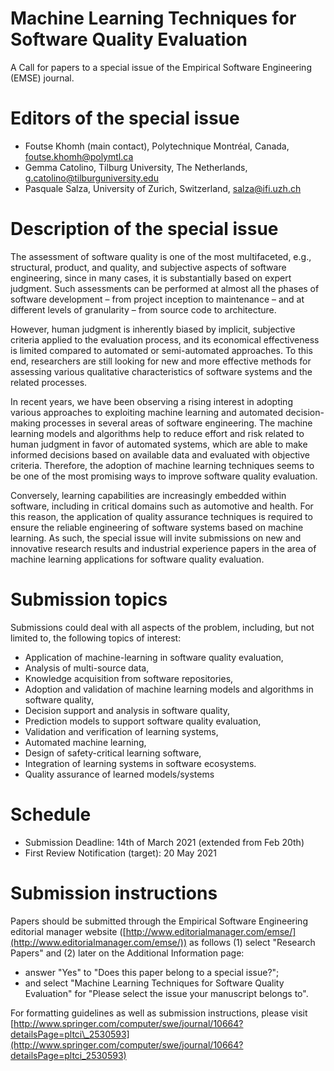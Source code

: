 # Machine Learning Techniques for Software Quality Evaluation

A Call for papers to a special issue of the Empirical Software Engineering (EMSE) journal.

# Editors of the special issue

- Foutse Khomh (main contact), Polytechnique Montréal, Canada, [foutse.khomh@polymtl.ca](mailto:foutse.khomh@polymtl.ca)
- Gemma Catolino, Tilburg University, The Netherlands, [g.catolino@tilburguniversity.edu](mailto:g.catolino@tilburguniversity.edu)
- Pasquale Salza, University of Zurich, Switzerland, [salza@ifi.uzh.ch](mailto:salza@ifi.uzh.ch)

# Description of the special issue

The assessment of software quality is one of the most multifaceted, e.g., structural, product, and quality, and subjective aspects of software engineering, since in many cases, it is substantially based on expert judgment. Such assessments can be performed at almost all the phases of software development – from project inception to maintenance – and at different levels of granularity – from source code to architecture.

However, human judgment is inherently biased by implicit, subjective criteria applied to the evaluation process, and its economical effectiveness is limited compared to automated or semi-automated approaches. To this end, researchers are still looking for new and more effective methods for assessing various qualitative characteristics of software systems and the related processes.

In recent years, we have been observing a rising interest in adopting various approaches to exploiting machine learning and automated decision-making processes in several areas of software engineering. The machine learning models and algorithms help to reduce effort and risk related to human judgment in favor of automated systems, which are able to make informed decisions based on available data and evaluated with objective criteria. Therefore, the adoption of machine learning techniques seems to be one of the most promising ways to improve software quality evaluation.

Conversely, learning capabilities are increasingly embedded within software, including in critical domains such as automotive and health. For this reason, the application of quality assurance techniques is required to ensure the reliable engineering of software systems based on machine learning. As such, the special issue will invite submissions on new and innovative research results and industrial experience papers in the area of machine learning applications for software quality evaluation.

# Submission topics

Submissions could deal with all aspects of the problem, including, but not limited to, the following topics of interest:

- Application of machine-learning in software quality evaluation,
- Analysis of multi-source data,
- Knowledge acquisition from software repositories,
- Adoption and validation of machine learning models and algorithms in software quality,
- Decision support and analysis in software quality,
- Prediction models to support software quality evaluation,
- Validation and verification of learning systems,
- Automated machine learning,
- Design of safety-critical learning software,
- Integration of learning systems in software ecosystems.
- Quality assurance of learned models/systems

# Schedule

- Submission Deadline: 14th of March 2021 (extended from Feb 20th)
- First Review Notification (target): 20 May 2021

# Submission instructions

Papers should be submitted through the Empirical Software Engineering editorial manager website ([http://www.editorialmanager.com/emse/](http://www.editorialmanager.com/emse/)) as follows (1) select &quot;Research Papers&quot; and (2) later on the Additional Information page:

- answer &quot;Yes&quot; to &quot;Does this paper belong to a special issue?&quot;;
- and select &quot;Machine Learning Techniques for Software Quality Evaluation&quot; for &quot;Please select the issue your manuscript belongs to&quot;.

For formatting guidelines as well as submission instructions, please visit [http://www.springer.com/computer/swe/journal/10664?detailsPage=pltci\_2530593](http://www.springer.com/computer/swe/journal/10664?detailsPage=pltci_2530593)